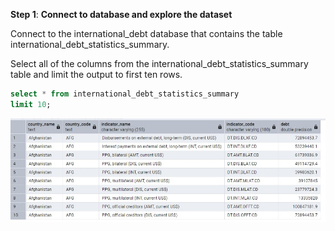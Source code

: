 **Step 1**: **Connect to database and explore the dataset**

Connect to the international_debt database that contains the table international_debt_statistics_summary.

Select all of the columns from the international_debt_statistics_summary table and limit the output to first
ten rows. 

```sql
select * from international_debt_statistics_summary
limit 10;
```

![Step 1 Result](/Step_1_result.jpg)
